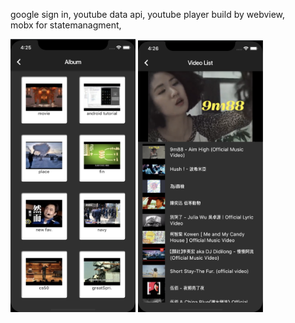 google sign in,
youtube data api,
youtube player build by webview,
<br>mobx for statemanagment,

<img src="https://github.com/HSTsou/FlutterGo/blob/master/youtube_album.png" width="200" >
<img src="https://github.com/HSTsou/FlutterGo/blob/master/player_view.png" width="200">
